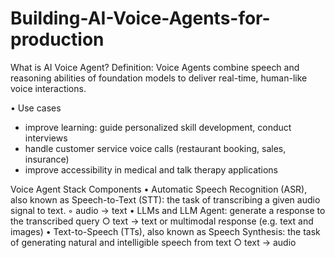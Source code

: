 # Building-AI-Voice-Agents-for-production

What is AI Voice Agent?
Definition: Voice Agents combine speech and reasoning abilities of foundation models to deliver real-time, human-like voice interactions.

• Use cases
  - improve learning: guide personalized skill development, conduct interviews
  - handle customer service voice calls (restaurant booking, sales, insurance)
  - improve accessibility in medical and talk therapy applications

Voice Agent Stack Components
• Automatic Speech Recognition (ASR), also known as Speech-to-Text (STT): the task of transcribing a given audio signal to text. ◦ audio -> text
• LLMs and LLM Agent: generate a response to the transcribed query ○ text -> text or multimodal response (e.g. text and images)
• Text-to-Speech (TTs), also known as Speech Synthesis: the task of generating natural and intelligible speech from text ○ text -> audio

